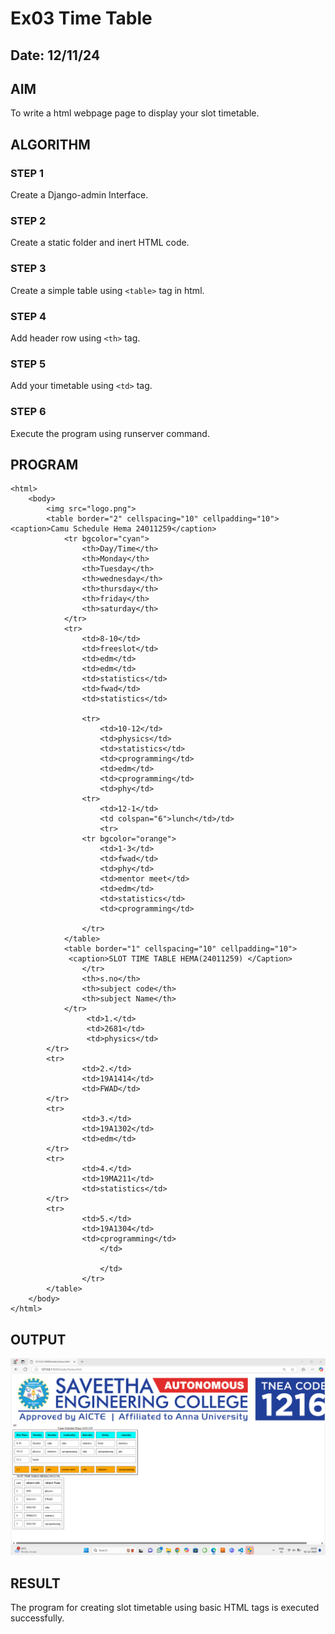 # Ex03 Time Table
## Date: 12/11/24

## AIM
To write a html webpage page to display your slot timetable.

## ALGORITHM
### STEP 1
Create a Django-admin Interface.

### STEP 2
Create a static folder and inert HTML code.

### STEP 3
Create a simple table using ```<table>``` tag in html.

### STEP 4
Add header row using ```<th>``` tag.

### STEP 5
Add your timetable using ```<td>``` tag.

### STEP 6
Execute the program using runserver command.

## PROGRAM
```
<html>
    <body>
        <img src="logo.png">
        <table border="2" cellspacing="10" cellpadding="10">
<caption>Camu Schedule Hema 24011259</caption>
            <tr bgcolor="cyan">
                <th>Day/Time</th>
                <th>Monday</th>
                <th>Tuesday</th>
                <th>wednesday</th>
                <th>thursday</th>
                <th>friday</th>
                <th>saturday</th>
            </tr>
            <tr>
                <td>8-10</td>
                <td>freeslot</td>
                <td>edm</td>
                <td>edm</td>
                <td>statistics</td>
                <td>fwad</td>
                <td>statistics</td>
            
                <tr>
                    <td>10-12</td>
                    <td>physics</td>
                    <td>statistics</td>
                    <td>cprogramming</td>
                    <td>edm</td>
                    <td>cprogramming</td>
                    <td>phy</td>
                <tr>
                    <td>12-1</td>
                    <td colspan="6">lunch</td>/td>
                    <tr>
                <tr bgcolor="orange">
                    <td>1-3</td>
                    <td>fwad</td>
                    <td>phy</td>
                    <td>mentor meet</td>
                    <td>edm</td>
                    <td>statistics</td>
                    <td>cprogramming</td>

                </tr>
            </table>
            <table border="1" cellspacing="10" cellpadding="10">
             <caption>SLOT TIME TABLE HEMA(24011259) </Caption>
                </tr>
                <th>s.no</th>
                <th>subject code</th>
                <th>subject Name</th>
            </tr>
                 <td>1.</td>
                 <td>2681</td>
                 <td>physics</td>
        </tr>
        <tr>
                <td>2.</td>
                <td>19A1414</td>
                <td>FWAD</td>
        </tr>
        <tr>
                <td>3.</td>
                <td>19A1302</td>
                <td>edm</td>
        </tr>
        <tr>
                <td>4.</td>
                <td>19MA211</td>
                <td>statistics</td>
        </tr>
        <tr>
                <td>5.</td>
                <td>19A1304</td>
                <td>cprogramming</td>
                    </td>

                    </td>
                </tr>
        </table>
    </body>
</html>
```

## OUTPUT
![alt text](<Screenshot (6).png>)

## RESULT
The program for creating slot timetable using basic HTML tags is executed successfully.
